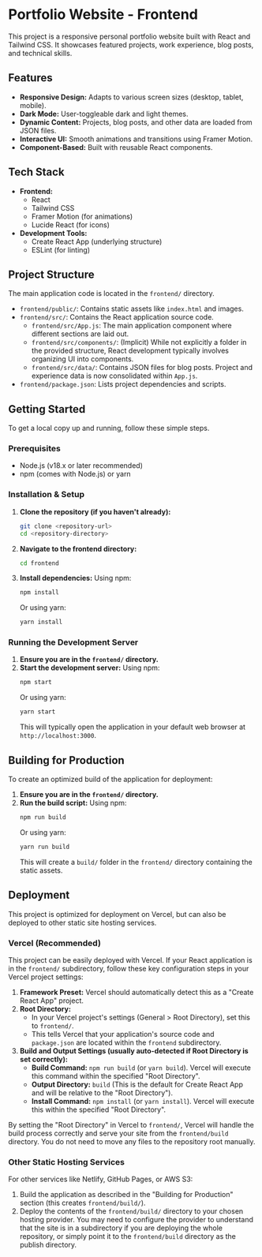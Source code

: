 # Portfolio Website - Frontend

This project is a responsive personal portfolio website built with React and Tailwind CSS. It showcases featured projects, work experience, blog posts, and technical skills.

## Features

*   **Responsive Design:** Adapts to various screen sizes (desktop, tablet, mobile).
*   **Dark Mode:** User-toggleable dark and light themes.
*   **Dynamic Content:** Projects, blog posts, and other data are loaded from JSON files.
*   **Interactive UI:** Smooth animations and transitions using Framer Motion.
*   **Component-Based:** Built with reusable React components.

## Tech Stack

*   **Frontend:**
    *   React
    *   Tailwind CSS
    *   Framer Motion (for animations)
    *   Lucide React (for icons)
*   **Development Tools:**
    *   Create React App (underlying structure)
    *   ESLint (for linting)

## Project Structure

The main application code is located in the `frontend/` directory.

*   `frontend/public/`: Contains static assets like `index.html` and images.
*   `frontend/src/`: Contains the React application source code.
    *   `frontend/src/App.js`: The main application component where different sections are laid out.
    *   `frontend/src/components/`: (Implicit) While not explicitly a folder in the provided structure, React development typically involves organizing UI into components.
    *   `frontend/src/data/`: Contains JSON files for blog posts. Project and experience data is now consolidated within `App.js`.
*   `frontend/package.json`: Lists project dependencies and scripts.

## Getting Started

To get a local copy up and running, follow these simple steps.

### Prerequisites

*   Node.js (v18.x or later recommended)
*   npm (comes with Node.js) or yarn

### Installation & Setup

1.  **Clone the repository (if you haven't already):**
    ```sh
    git clone <repository-url>
    cd <repository-directory>
    ```

2.  **Navigate to the frontend directory:**
    ```sh
    cd frontend
    ```

3.  **Install dependencies:**
    Using npm:
    ```sh
    npm install
    ```
    Or using yarn:
    ```sh
    yarn install
    ```

### Running the Development Server

1.  **Ensure you are in the `frontend/` directory.**
2.  **Start the development server:**
    Using npm:
    ```sh
    npm start
    ```
    Or using yarn:
    ```sh
    yarn start
    ```
    This will typically open the application in your default web browser at `http://localhost:3000`.

## Building for Production

To create an optimized build of the application for deployment:

1.  **Ensure you are in the `frontend/` directory.**
2.  **Run the build script:**
    Using npm:
    ```sh
    npm run build
    ```
    Or using yarn:
    ```sh
    yarn run build
    ```
    This will create a `build/` folder in the `frontend/` directory containing the static assets.

## Deployment

This project is optimized for deployment on Vercel, but can also be deployed to other static site hosting services.

### Vercel (Recommended)

This project can be easily deployed with Vercel. If your React application is in the `frontend/` subdirectory, follow these key configuration steps in your Vercel project settings:

1.  **Framework Preset:** Vercel should automatically detect this as a "Create React App" project.
2.  **Root Directory:**
    *   In your Vercel project's settings (General > Root Directory), set this to `frontend/`.
    *   This tells Vercel that your application's source code and `package.json` are located within the `frontend` subdirectory.
3.  **Build and Output Settings (usually auto-detected if Root Directory is set correctly):**
    *   **Build Command:** `npm run build` (or `yarn build`). Vercel will execute this command within the specified "Root Directory".
    *   **Output Directory:** `build` (This is the default for Create React App and will be relative to the "Root Directory").
    *   **Install Command:** `npm install` (or `yarn install`). Vercel will execute this within the specified "Root Directory".

By setting the "Root Directory" in Vercel to `frontend/`, Vercel will handle the build process correctly and serve your site from the `frontend/build` directory. You do not need to move any files to the repository root manually.

### Other Static Hosting Services

For other services like Netlify, GitHub Pages, or AWS S3:

1.  Build the application as described in the "Building for Production" section (this creates `frontend/build/`).
2.  Deploy the contents of the `frontend/build/` directory to your chosen hosting provider. You may need to configure the provider to understand that the site is in a subdirectory if you are deploying the whole repository, or simply point it to the `frontend/build` directory as the publish directory.
